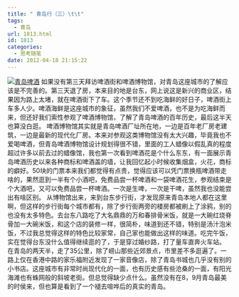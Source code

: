 ```yaml
---
title: " 青岛行（三）\t\t"
tags:
  - 青岛
url: 1813.html
id: 1813
categories:
  - 思考随笔
date: 2012-04-18 21:15:22
---
```


[![](../../../images/2012/04/IMG_1182.jpg "青岛啤酒")](../../../images/2012/04/IMG_1182.jpg) 如果没有第三天拜访啤酒街和啤酒博物馆，对青岛这座城市的了解应该是不完善的。第三天退了房，本来目的地是台东，网上说这是新兴的商业区，结果因为路上太堵，就在啤酒街下了车。这个季节还不到吃海鲜的好日子，啤酒街上车多人少。啤酒海鲜是这座城市的象征，虽然我们不爱啤酒，也不是为吃海鲜而来，但还好我们索性参观了啤酒博物馆，了解了青岛啤酒的百年历史，最后这半天也算没白逛。 啤酒博物馆其实就是青岛啤酒厂址所在地，一边是百年老厂房老建筑，一边是最新的现代化厂房。本来对参观这类博物馆没有太大兴趣，毕竟我也不爱喝啤酒，但青岛啤酒博物馆设计规划得很不错，里面的工人蜡像以假乱真的程度超过许多以前去过的蜡像馆，我也第一次看到啤酒花是个什么东东，有一面展示青岛啤酒历史以来各种商标和啤酒盖的墙，让我回忆起小时候收集烟盒，火花，商标的癖好。50块的门票本来我们都觉得有点贵，觉得应该可以凭门票换瓶啤酒带走啥的，果然逛到一半有个小酒吧，免费品尝一杯啤酒和一袋啤酒花生，参观结束是个大酒吧，又可以免费品尝一杯啤酒。一次是生啤，一次是干啤，虽然我也没能尝出有啥区别。 从博物馆出来，来到台东步行街，才发现原来青岛本地人都在这里啊，但这样的步行街每个城市都有，除了步行街两旁的楼房都被刷上了涂鸦，别的也没有太多特色。去台东八路吃了大名鼎鼎的万和春排骨米饭，就是一大碗红烧脊骨加一大碗米饭，和这个店的装修一样，很简朴，味道到还不错，特别是汤汁泡米饭，不过我总觉得这样的特色比较家常，自己家也能做出这样的味道。吃完午饭，实在觉得台东没什么值得继续逛的了，于是穿过婚纱路，打了量车直奔火车站。 在青岛的两天半，走了35公里，除了崂山那些近郊景点，市里差不多逛遍了。一路上仅在香港中路的家乐福附近发现了一家音像店，除了青岛书城也几乎没有别的小书店。这座城市有非常时尚现代化的一面，也有历史感有些沧桑的一面，有阳光海滩也有蛛网般的斜坡老街。但总觉得缺少点什么。虽然没有在8，9月青岛最美的时侯来，但也算是看到了一个褪去喧哗后的真实的青岛。